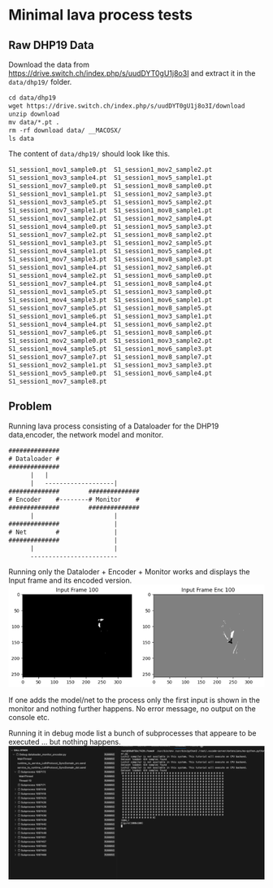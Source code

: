 # Minimal lava process tests
## Raw DHP19 Data
Download the data from <https://drive.switch.ch/index.php/s/uudDYT0gU1j8o3I> and extract it in the `data/dhp19/` folder.

```
cd data/dhp19
wget https://drive.switch.ch/index.php/s/uudDYT0gU1j8o3I/download
unzip download
mv data/*.pt .
rm -rf download data/ __MACOSX/
ls data
```

The content of `data/dhp19/` should look like this.
```
S1_session1_mov1_sample0.pt  S1_session1_mov2_sample2.pt  S1_session1_mov3_sample4.pt  S1_session1_mov5_sample1.pt  S1_session1_mov7_sample0.pt  S1_session1_mov8_sample0.pt
S1_session1_mov1_sample1.pt  S1_session1_mov2_sample3.pt  S1_session1_mov3_sample5.pt  S1_session1_mov5_sample2.pt  S1_session1_mov7_sample1.pt  S1_session1_mov8_sample1.pt
S1_session1_mov1_sample2.pt  S1_session1_mov2_sample4.pt  S1_session1_mov4_sample0.pt  S1_session1_mov5_sample3.pt  S1_session1_mov7_sample2.pt  S1_session1_mov8_sample2.pt
S1_session1_mov1_sample3.pt  S1_session1_mov2_sample5.pt  S1_session1_mov4_sample1.pt  S1_session1_mov5_sample4.pt  S1_session1_mov7_sample3.pt  S1_session1_mov8_sample3.pt
S1_session1_mov1_sample4.pt  S1_session1_mov2_sample6.pt  S1_session1_mov4_sample2.pt  S1_session1_mov6_sample0.pt  S1_session1_mov7_sample4.pt  S1_session1_mov8_sample4.pt
S1_session1_mov1_sample5.pt  S1_session1_mov3_sample0.pt  S1_session1_mov4_sample3.pt  S1_session1_mov6_sample1.pt  S1_session1_mov7_sample5.pt  S1_session1_mov8_sample5.pt
S1_session1_mov1_sample6.pt  S1_session1_mov3_sample1.pt  S1_session1_mov4_sample4.pt  S1_session1_mov6_sample2.pt  S1_session1_mov7_sample6.pt  S1_session1_mov8_sample6.pt
S1_session1_mov2_sample0.pt  S1_session1_mov3_sample2.pt  S1_session1_mov4_sample5.pt  S1_session1_mov6_sample3.pt  S1_session1_mov7_sample7.pt  S1_session1_mov8_sample7.pt
S1_session1_mov2_sample1.pt  S1_session1_mov3_sample3.pt  S1_session1_mov5_sample0.pt  S1_session1_mov6_sample4.pt  S1_session1_mov7_sample8.pt
```

## Problem
Running lava process consisting of a Dataloader for the DHP19 data,encoder, the network model and monitor.

```
##############
# Dataloader #
##############
      |   |
      |   -------------------|
##############        ############## 
# Encoder    #--------# Monitor    #
##############        ##############
      |                      |
##############               |
# Net        #               |
##############               |
      |                      |
      ------------------------
```
Running only the Dataloder + Encoder + Monitor works and displays the Input frame and its encoded version.
![Monitor with input and encoded input](img/input_input_enc.png)

If one adds the model/net to the process only the first input is shown in the monitor and nothing further happens. No error message, no output on the console etc.

Running it in debug mode list a bunch of subprocesses that appeare to be executed ... but nothing happens.
![debug process](img/debug_process.png)